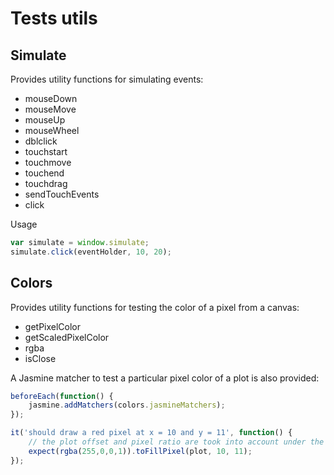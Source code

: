 # Tests utils

## Simulate

Provides utility functions for simulating events:

* mouseDown
* mouseMove
* mouseUp
* mouseWheel
* dblclick
* touchstart
* touchmove
* touchend
* touchdrag
* sendTouchEvents
* click

Usage

```js
var simulate = window.simulate;
simulate.click(eventHolder, 10, 20);
```

## Colors

Provides utility functions for testing the color of a pixel from a canvas:

* getPixelColor
* getScaledPixelColor
* rgba
* isClose

A Jasmine matcher to test a particular pixel color of a plot is also provided:

```js
beforeEach(function() {
    jasmine.addMatchers(colors.jasmineMatchers);
});

it('should draw a red pixel at x = 10 and y = 11', function() {
    // the plot offset and pixel ratio are took into account under the hood
    expect(rgba(255,0,0,1)).toFillPixel(plot, 10, 11);
});
```
